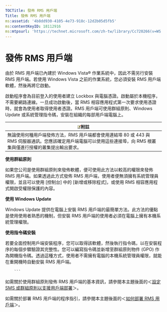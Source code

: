 ```yaml
---
TOCTitle: 發佈 RMS 用戶端
Title: 發佈 RMS 用戶端
ms:assetid: '4b8dd930-4105-4e73-918c-12d2b05d5fb5'
ms:contentKeyID: 18112916
ms:mtpsurl: 'https://technet.microsoft.com/zh-tw/library/Cc720266(v=WS.10)'
---
```


發佈 RMS 用戶端
===============

由於 RMS 用戶端已內建於 Windows Vista® 作業系統中，因此不需另行安裝 RMS 用戶端。若使用 Windows Vista 之前的作業系統，您必須安裝 RMS 用戶端軟體，然後再將它啟動。

啟動程序會為目前登入的使用者建立 Lockbox 與電腦憑證。啟動屬於本機程序，不需要網路連線。一旦成功啟動後，當 RMS 相容應用程式第一次要求使用憑證時，就會為使用者取得使用者憑證。RMS 用戶端可使用群組原則、Windows Update 或系統管理指令碼，安裝在組織的每部用戶端電腦上。

| ![](images/Cc720266.note(WS.10).gif)附註                                                                                                   |
|-------------------------------------------------------------------------------------------------------------------------------------------------------------------------|
| 無論使用何種用戶端發佈方法，RMS 用戶端都會使用連結埠 80 或 443 與 RMS 伺服器通訊。您應該確定用戶端電腦可以使用這些連接埠，向 RMS 根叢集與僅進行授權的叢集提出輸出要求。 |

**使用群組原則**

如果您公司是使用群組原則來發佈軟體，便可使用此方法以較高的權限來發佈 RMS 用戶端。如果透過此方式發佈 RMS 用戶端，使用者便無須擁有系統管理員權限，並且可以使用 \[控制台\] 中的 \[新增或移除程式\]，或使用 RMS 相容應用程式開啟受權限保護的內容。

**使用 Windows Update**

Windows Update 提供在電腦上安裝 RMS 用戶端的最簡單方法。此方法的優點是使用使用者熟悉的機制，但安裝 RMS 用戶端的使用者必須在電腦上擁有本機系統管理權限。

**使用指令碼安裝**

若要全面控制用戶端安裝程序，您可以取得該軟體，然後執行指令碼，以在安裝程序的每個步驟驗證其完整性。您可以編寫指令碼並新增至群組原則物件 (GPO) 作為開機指令碼。透過這種方式，使用者不需擁有電腦的本機系統管理員權限，就能在重開機時自動安裝 RMS 用戶端。

        ```
如需關於使用群組原則發佈 RMS 用戶端的基本資訊，請參閱本主題後面的＜[設定 SMS 或群組原則以支援用戶端部署](https://technet.microsoft.com/9e37c27b-8cc1-40c6-adb7-0937aa64c8db)＞。

如需關於部署 RMS 用戶端的程序指引，請參閱本主題後面的＜[如何部署 RMS 用戶端](https://technet.microsoft.com/c84f1724-cf71-4385-9003-ff68bc23c927)＞。
